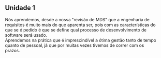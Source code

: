## Unidade 1

Nós aprendemos, desde a nossa "revisão de MDS" que a engenharia de requisitos
é muito mais do que aparenta ser, pois com as características do que se é
pedido é que se define qual processo de desenvolvimento de software será usado.
<br>
Aprendemos na prática que é imprescindível a ótima gestão tanto de tempo quanto
de pessoal, já que por muitas vezes tivemos de correr com os prazos.
